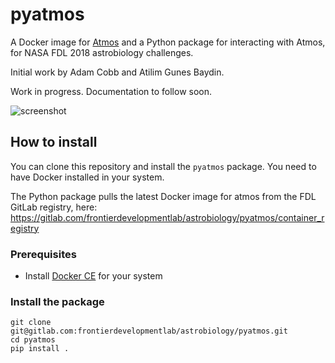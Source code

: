# pyatmos

A Docker image for [Atmos](https://github.com/VirtualPlanetaryLaboratory/atmos) and a Python package for interacting with Atmos, for NASA FDL 2018 astrobiology challenges.

Initial work by Adam Cobb and Atilim Gunes Baydin.

Work in progress. Documentation to follow soon.

![screenshot](https://gitlab.com/frontierdevelopmentlab/astrobiology/pyatmos/raw/master/screenshot.png)

## How to install

You can clone this repository and install the `pyatmos` package. You need to have Docker installed in your system.

The Python package pulls the latest Docker image for atmos from the FDL GitLab registry, here: https://gitlab.com/frontierdevelopmentlab/astrobiology/pyatmos/container_registry

### Prerequisites
* Install [Docker CE](https://www.docker.com/community-edition) for your system

### Install the package

```
git clone git@gitlab.com:frontierdevelopmentlab/astrobiology/pyatmos.git
cd pyatmos
pip install .
```
